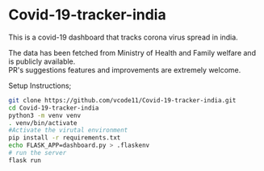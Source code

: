 # Covid-19-tracker-india
This is a covid-19 dashboard that tracks corona virus spread in india.

The data has been fetched from Ministry of Health and Family welfare and is publicly available. <br>
PR's suggestions features and improvements are extremely welcome.<br>

Setup Instructions;
```bash
git clone https://github.com/vcode11/Covid-19-tracker-india.git
cd Covid-19-tracker-india
python3 -m venv venv
. venv/bin/activate  
#Activate the virutal environment
pip install -r requirements.txt
echo FLASK_APP=dashboard.py > .flaskenv
# run the server
flask run 
```

